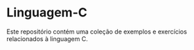 # Linguagem-C
Este repositório contém uma coleção de exemplos e exercícios relacionados à linguagem C.


